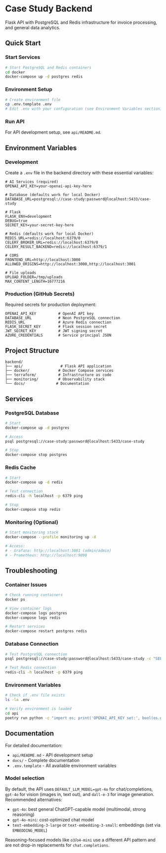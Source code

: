 # Case Study Backend

Flask API with PostgreSQL and Redis infrastructure for invoice processing, and general data analytics.

## Quick Start

### Start Services

```bash
# Start PostgreSQL and Redis containers
cd docker
docker-compose up -d postgres redis
```

### Environment Setup

```bash
# Create environment file
cp .env.template .env
# Edit .env with your configuration (see Environment Variables section)
```

### Run API

For API development setup, see `api/README.md`.

## Environment Variables

### Development

Create a `.env` file in the backend directory with these essential variables:

```env
# AI Services (required)
OPENAI_API_KEY=your-openai-api-key-here

# Database (defaults work for local Docker)
DATABASE_URL=postgresql://case-study:password@localhost:5433/case-study

# Flask
FLASK_ENV=development
DEBUG=true
SECRET_KEY=your-secret-key-here

# Redis (defaults work for local Docker)
REDIS_URL=redis://localhost:6379/0
CELERY_BROKER_URL=redis://localhost:6379/0
CELERY_RESULT_BACKEND=redis://localhost:6379/1

# CORS
FRONTEND_URL=http://localhost:3000
ALLOWED_ORIGINS=http://localhost:3000,http://localhost:3001

# File uploads
UPLOAD_FOLDER=/tmp/uploads
MAX_CONTENT_LENGTH=16777216
```

### Production (GitHub Secrets)

Required secrets for production deployment:

```
OPENAI_API_KEY          # OpenAI API key
DATABASE_URL            # Neon PostgreSQL connection
REDIS_URL               # Azure Redis connection
FLASK_SECRET_KEY        # Flask session secret
JWT_SECRET_KEY          # JWT signing secret
AZURE_CREDENTIALS       # Service principal JSON
```

## Project Structure

```
backend/
├── api/                 # Flask API application
├── docker/             # Docker Compose services
├── terraform/          # Infrastructure as code
├── monitoring/         # Observability stack
└── docs/              # Documentation
```

## Services

### PostgreSQL Database

```bash
# Start
docker-compose up -d postgres

# Access
psql postgresql://case-study:password@localhost:5433/case-study

# Stop
docker-compose stop postgres
```

### Redis Cache

```bash
# Start
docker-compose up -d redis

# Test connection
redis-cli -h localhost -p 6379 ping

# Stop
docker-compose stop redis
```

### Monitoring (Optional)

```bash
# Start monitoring stack
docker-compose --profile monitoring up -d

# Access:
# - Grafana: http://localhost:3001 (admin/admin)
# - Prometheus: http://localhost:9090
```

## Troubleshooting

### Container Issues

```bash
# Check running containers
docker ps

# View container logs
docker-compose logs postgres
docker-compose logs redis

# Restart services
docker-compose restart postgres redis
```

### Database Connection

```bash
# Test PostgreSQL connection
psql postgresql://case-study:password@localhost:5433/case-study -c "SELECT version();"

# Test Redis connection
redis-cli -h localhost -p 6379 ping
```

### Environment Variables

```bash
# Check if .env file exists
ls -la .env

# Verify environment is loaded
cd api
poetry run python -c "import os; print('OPENAI_API_KEY set:', bool(os.getenv('OPENAI_API_KEY')))"
```

## Documentation

For detailed documentation:

- `api/README.md` - API development setup
- `docs/` - Complete documentation
- `.env.template` - All available environment variables

### Model selection

By default, the API uses `DEFAULT_LLM_MODEL=gpt-4o` for chat/completions, `gpt-4o` for vision (images in, text out), and `dall-e-3` for image generation. Recommended alternatives:

- `gpt-4o`: best general ChatGPT-capable model (multimodal, strong reasoning)
- `gpt-4o-mini`: cost-optimized chat model
- `text-embedding-3-large` or `text-embedding-3-small`: embeddings (set via `EMBEDDING_MODEL`)

Reasoning-focused models like `o3`/`o4-mini` use a different API pattern and are not drop-in replacements for `chat.completions`.

